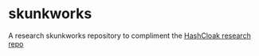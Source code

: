 # skunkworks

A research skunkworks repository to compliment the [HashCloak research repo](https://github.com/hashcloak/research)
